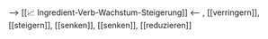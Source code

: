 --> [[📈 Ingredient-Verb-Wachstum-Steigerung]] <--
, [[verringern]], [[steigern]], [[senken]], [[senken]], [[reduzieren]]